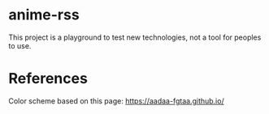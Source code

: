 # anime-rss

This project is a playground to test new technologies, not a tool for peoples
to use.

# References

Color scheme based on this page: https://aadaa-fgtaa.github.io/
